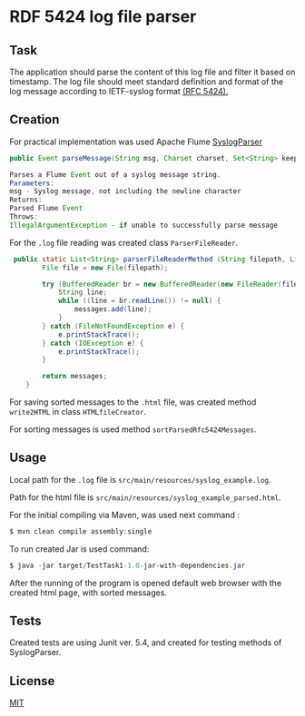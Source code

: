 # RDF 5424 log file parser


## Task

The application should parse the content of this log file and filter it based on timestamp. The log file should meet standard definition and format of the log message according to IETF-syslog format [(RFC 5424).](https://tools.ietf.org/html/rfc5424)

## Creation

For practical implementation was used Apache Flume [SyslogParser](https://flume.apache.org/releases/content/1.9.0/apidocs/org/apache/flume/source/SyslogParser.html)

```java
public Event parseMessage(String msg, Charset charset, Set<String> keepFields)

Parses a Flume Event out of a syslog message string.
Parameters:
msg - Syslog message, not including the newline character
Returns:
Parsed Flume Event
Throws:
IllegalArgumentException - if unable to successfully parse message
```
For the ```.log``` file reading was created class ```ParserFileReader```.

```java
 public static List<String> parserFileReaderMethod (String filepath, List<String> messages) throws Exception{
        File file = new File(filepath);

        try (BufferedReader br = new BufferedReader(new FileReader(file))) {
            String line;
            while ((line = br.readLine()) != null) {
                messages.add(line);
            }
        } catch (FileNotFoundException e) {
            e.printStackTrace();
        } catch (IOException e) {
            e.printStackTrace();
        }

        return messages;
    }
```

For saving sorted messages to the ```.html``` file, was created method ```write2HTML``` in class ```HTMLfileCreator```.

For sorting messages is used method ```sortParsedRfc5424Messages```.

## Usage

Local path for the ```.log``` file is ```src/main/resources/syslog_example.log```.

Path for the html file is ```src/main/resources/syslog_example_parsed.html```.

For the initial compiling via Maven, was used next command
:
```java
$ mvn clean compile assembly:single
```
To run created Jar is used command:
```java
$ java -jar target/TestTask1-1.0-jar-with-dependencies.jar
```
After the running of the program is opened default web browser with the created html page, with sorted messages.

## Tests
Created tests are using Junit ver. 5.4, and created for testing methods of SyslogParser.

## License
[MIT](https://choosealicense.com/licenses/mit/)
